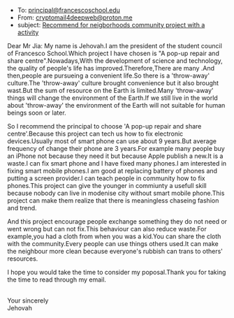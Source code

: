 - To: principal@francescoschool.edu
- From: cryptomail4deepweb@proton.me
- subject: <u>Recommend for neigborhoods community project with a activity</u>

Dear Mr Jia:
My name is Jehovah.I am the president of the student council of Francesco School.Which project I have chosen is "A pop-up repair and share centre".Nowadays,With the development of science and technology, the quality of people's life has improved.Therefore,There are many .And then,people are pursueing a convenient life.So there is a 'throw-away' culture.The 'throw-away' culture brought convenience but it also brought wast.But the sum of resource on the Earth is limited.Many 'throw-away' things will change the environment of the Earth.If we still live in the world about 'throw-away' the environment of the Earth will not suitable for human beings soon or later.


So I recommend the principal to choose 'A pop-up repair and share centre'.Because this project can tech us how to fix electronic devices.Usually most of smart phone can use about 9 years.But average frequency of change their phone are 3 years.For example many people buy an iPhone not because they need it but because Apple publish a new.It is a waste.I can fix smart phone and I have fixed many phones.I am interested in fixing smart mobile phones.I am good at replacing battery of phones and putting a screen provider.I can teach people in community how to fix phones.This project can give the younger in commiunty a usefull skill because nobody can live in modenise city without smart mobile phone.This project can make them realize that there is meaningless chaseing fashion and trend.


And this project encourage people exchange something they do not need or went wrong but can not fix.This behaviour can also reduce waste.For example,you had a cloth from when you was a kid.You can share the cloth with the community.Every people can use things others used.It can make the neighbour more clean because everyone's rubbish can trans to others' resources.


I hope you would take the time to consider my poposal.Thank you for taking the time to read through my email.

<br>Your sincerely<br>Jehovah